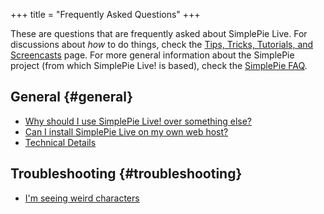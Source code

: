 +++
title = "Frequently Asked Questions"
+++

These are questions that are frequently asked about SimplePie Live. For discussions about _how_ to do things, check the [Tips, Tricks, Tutorials, and Screencasts](@/wiki/live/tutorial/_index.md) page. For more general information about the SimplePie project (from which SimplePie Live! is based), check the [SimplePie FAQ](@/wiki/faq/_index.md).

## General {#general}

- [Why should I use SimplePie Live! over something else?](@/wiki/live/faq/why_should_i_use_simplepie_live_over_something_else.md)
- [Can I install SimplePie Live on my own web host?](@/wiki/live/faq/can_i_install_simplepie_live_on_my_own_web_host.md)
- [Technical Details](@/wiki/live/faq/technical_details.md)

## Troubleshooting {#troubleshooting}

- <a href="@/wiki/live/faq/i_m_seeing_weird_characters.md" class="wikilink2">I'm seeing weird characters</a>
